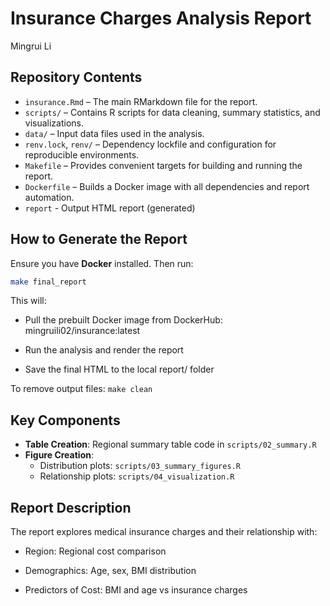 # Insurance Charges Analysis Report

Mingrui Li

## Repository Contents

-   `insurance.Rmd` – The main RMarkdown file for the report.
-   `scripts/` – Contains R scripts for data cleaning, summary statistics, and visualizations.
-   `data/` – Input data files used in the analysis.
-   `renv.lock`, `renv/` – Dependency lockfile and configuration for reproducible environments.
-   `Makefile` – Provides convenient targets for building and running the report.
-   `Dockerfile` – Builds a Docker image with all dependencies and report automation.
-   `report` - Output HTML report (generated)

## How to Generate the Report

Ensure you have **Docker** installed. Then run:

``` bash
make final_report
```

This will:

-   Pull the prebuilt Docker image from DockerHub: mingruili02/insurance:latest

-   Run the analysis and render the report

-   Save the final HTML to the local report/ folder

To remove output files: `make clean`

## Key Components

-   **Table Creation**: Regional summary table code in `scripts/02_summary.R`
-   **Figure Creation**:
    -   Distribution plots: `scripts/03_summary_figures.R`
    -   Relationship plots: `scripts/04_visualization.R`

## Report Description

The report explores medical insurance charges and their relationship with:

-   Region: Regional cost comparison

-   Demographics: Age, sex, BMI distribution

-   Predictors of Cost: BMI and age vs insurance charges
